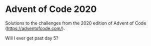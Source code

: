 # Advent of Code 2020

Solutions to the challenges from the 2020 edition of Advent of Code (https://adventofcode.com/).

Will I ever get past day 5?
